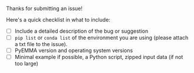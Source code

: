 Thanks for submitting an issue!

Here's a quick checklist in what to include:

- [ ] Include a detailed description of the bug or suggestion
- [ ] `pip list` or `conda list` of the environment you are using (please attach a txt file to the issue).
- [ ] PyEMMA version and operating system versions
- [ ] Minimal example if possible, a Python script, zipped input data (if not too large)
